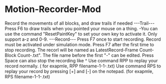 # Motion-Recorder-Mod
Record the movements of all blocks, and draw trails if needed
---Trail---
Press F6 to draw trails when you pointed your mouse on a thing. 
  -You can use the command "ResetPaintKey" to set your own key to activate it. Only support a-z and 0-9.
---Record---
Press F7 once to start recording. Record must be activated under simulation mode.
Press F7 after the first time to stop recording. The recorl will be named as LatestRecord-Frame Count-Block Count-.txt". The file name before the first "-" can be edited. 
Press Space can also stop the recording like ^
Use command RPP <Filename> to replay your record normally. ( for exapmle, RPP filename-1-1-.txt)
Use command RPS <Filename> to replay your record by pressing [+] and [-] on the notepad. (for exapmle, RPS filename-1-1-.txt)
